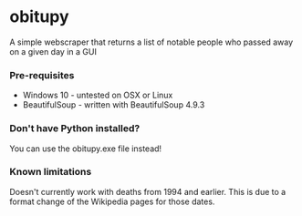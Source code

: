 # obitupy
A simple webscraper that returns a list of notable people who passed away on a given day in a GUI

### **Pre-requisites**
* Windows 10 - untested on OSX or Linux
* BeautifulSoup - written with BeautifulSoup 4.9.3

### Don't have Python installed?
You can use the obitupy.exe file instead!

### Known limitations
Doesn't currently work with deaths from 1994 and earlier. This is due to a format change of the Wikipedia pages for those dates.
